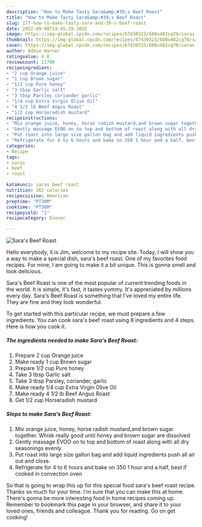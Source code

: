 ```yaml
---
description: "How to Make Tasty Sara&amp;#39;s Beef Roast"
title: "How to Make Tasty Sara&amp;#39;s Beef Roast"
slug: 177-how-to-make-tasty-sara-and-39-s-beef-roast
date: 2022-09-08T14:45:29.303Z
image: https://img-global.cpcdn.com/recipes/67430323/680x482cq70/saras-beef-roast-recipe-main-photo.jpg
thumbnail: https://img-global.cpcdn.com/recipes/67430323/680x482cq70/saras-beef-roast-recipe-main-photo.jpg
cover: https://img-global.cpcdn.com/recipes/67430323/680x482cq70/saras-beef-roast-recipe-main-photo.jpg
author: Addie Warner
ratingvalue: 4.8
reviewcount: 11790
recipeingredient:
- "2 cup Orange juice"
- "1 cup Brown sugar"
- "1/2 cup Pure honey"
- "3 tbsp Garlic salt"
- "3 tbsp Parsley coriander garlic"
- "1/4 cup Extra Virgin Olive Oil"
- "4 1/2 lb Beef Angus Roast"
- "1/2 cup Horseradish mustard"
recipeinstructions:
- "Mix orange juice, honey, horse radish mustard,and brown sugar together. Whisk really good until honey and brown sugar are dissolved"
- "Gently massage EVOO on to top and bottom of roast along with all dry seasonings evenly."
- "Put roast into large size gallon bag and add liquid ingredients push all air out and close."
- "Refrigerate for 4 to 6 hours and bake on 350 1 hour and a half, best if cooked in convection oven"
categories:
- Recipe
tags:
- saras
- beef
- roast

katakunci: saras beef roast 
nutrition: 262 calories
recipecuisine: American
preptime: "PT30M"
cooktime: "PT36M"
recipeyield: "1"
recipecategory: Dinner

---
```



![Sara&#39;s Beef Roast](https://img-global.cpcdn.com/recipes/67430323/680x482cq70/saras-beef-roast-recipe-main-photo.jpg)

Hello everybody, it is Jim, welcome to my recipe site. Today, I will show you a way to make a special dish, sara&#39;s beef roast. One of my favorites food recipes. For mine, I am going to make it a bit unique. This is gonna smell and look delicious.



Sara&#39;s Beef Roast is one of the most popular of current trending foods in the world. It is simple, it's fast, it tastes yummy. It's appreciated by millions every day. Sara&#39;s Beef Roast is something that I've loved my entire life. They are fine and they look wonderful.


To get started with this particular recipe, we must prepare a few ingredients. You can cook sara&#39;s beef roast using 8 ingredients and 4 steps. Here is how you cook it.

<!--inarticleads1-->

##### The ingredients needed to make Sara&#39;s Beef Roast:

1. Prepare 2 cup Orange juice
1. Make ready 1 cup Brown sugar
1. Prepare 1/2 cup Pure honey
1. Take 3 tbsp Garlic salt
1. Take 3 tbsp Parsley, coriander, garlic
1. Make ready 1/4 cup Extra Virgin Olive Oil
1. Make ready 4 1/2 lb Beef Angus Roast
1. Get 1/2 cup Horseradish mustard




<!--inarticleads2-->

##### Steps to make Sara&#39;s Beef Roast:

1. Mix orange juice, honey, horse radish mustard,and brown sugar together. Whisk really good until honey and brown sugar are dissolved
1. Gently massage EVOO on to top and bottom of roast along with all dry seasonings evenly.
1. Put roast into large size gallon bag and add liquid ingredients push all air out and close.
1. Refrigerate for 4 to 6 hours and bake on 350 1 hour and a half, best if cooked in convection oven




So that is going to wrap this up for this special food sara&#39;s beef roast recipe. Thanks so much for your time. I'm sure that you can make this at home. There's gonna be more interesting food in home recipes coming up. Remember to bookmark this page in your browser, and share it to your loved ones, friends and colleague. Thank you for reading. Go on get cooking!
